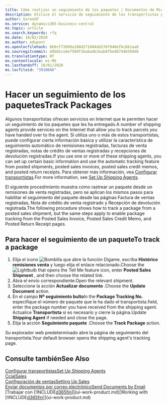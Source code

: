 ```yaml
---
title: Cómo realizar un seguimiento de los paquetes | Documentos de Microsoft
description: Utilice el servicio de seguimiento de los transportistas para ver el progreso de una entrega.
author: SorenGP
ms.service: dynamics365-business-central
ms.topic: article
ms.search.keywords: rfq
ms.date: 10/01/2020
ms.author: edupont
ms.openlocfilehash: 6b0cf72609a180d271604dd276f840efbc6b1aa6
ms.sourcegitcommit: ddbb5cede750df1baba4b3eab8fbed6744b5b9d6
ms.translationtype: HT
ms.contentlocale: es-MX
ms.lasthandoff: 10/01/2020
ms.locfileid: "3910666"
---
```

# <a name="track-packages"></a><span data-ttu-id="2ba4b-103">Hacer un seguimiento de los paquetes</span><span class="sxs-lookup"><span data-stu-id="2ba4b-103">Track Packages</span></span>

<span data-ttu-id="2ba4b-104">Algunos transportistas ofrecen servicios en Internet que le permiten hacer un seguimiento de los paquetes que les ha entregado.</span><span class="sxs-lookup"><span data-stu-id="2ba4b-104">A number of shipping agents provide services on the Internet that allow you to track parcels you have handed over to the agent.</span></span> <span data-ttu-id="2ba4b-105">Si utiliza uno o más de estos transportistas, puede configurar cierta información básica y utilizar la característica de seguimiento automático de remisiones registradas, facturas de venta registradas, notas de crédito de ventas registradas y recepciones de devolución registradas.</span><span class="sxs-lookup"><span data-stu-id="2ba4b-105">If you use one or more of these shipping agents, you can set up certain basic information and use the automatic tracking feature from posted shipments, posted sales invoices, posted sales credit memos, and posted return receipts.</span></span> <span data-ttu-id="2ba4b-106">Para obtener más información, vea [Configurar transportistas](sales-how-to-set-up-shipping-agents.md).</span><span class="sxs-lookup"><span data-stu-id="2ba4b-106">For more information, see [Set Up Shipping Agents](sales-how-to-set-up-shipping-agents.md).</span></span>  

<span data-ttu-id="2ba4b-107">El siguiente procedimiento muestra cómo rastrear un paquete desde un remisiones de venta registradas, pero se aplican los mismos pasos para habilitar el seguimiento del paquete desde las páginas Factura de ventas registradas, Nota de crédito de venta registrado y Recepción de devolución registrada.</span><span class="sxs-lookup"><span data-stu-id="2ba4b-107">The following procedure shows how to track a package from a posted sales shipment, but the same steps apply to enable package tracking from the Posted Sales Invoice, Posted Sales Credit Memo, and Posted Return Receipt pages.</span></span>  

## <a name="to-track-a-package"></a><span data-ttu-id="2ba4b-108">Para hacer el seguimiento de un paquete</span><span class="sxs-lookup"><span data-stu-id="2ba4b-108">To track a package</span></span>

1. <span data-ttu-id="2ba4b-109">Elija el icono ![Bombilla que abre la función Dígame](media/ui-search/search_small.png "Dígame qué desea hacer"), escriba **Histórico remisiones venta** y luego elija el enlace relacionado.</span><span class="sxs-lookup"><span data-stu-id="2ba4b-109">Choose the ![Lightbulb that opens the Tell Me feature](media/ui-search/search_small.png "Tell me what you want to do") icon, enter **Posted Sales Shipment** , and then choose the related link.</span></span>
2. <span data-ttu-id="2ba4b-110">Abra el envío correspondiente.</span><span class="sxs-lookup"><span data-stu-id="2ba4b-110">Open the relevant shipment.</span></span>
3. <span data-ttu-id="2ba4b-111">Seleccione la acción **Actualizar documento** .</span><span class="sxs-lookup"><span data-stu-id="2ba4b-111">Choose the **Update Document** action.</span></span>
4. <span data-ttu-id="2ba4b-112">En el campo **Nº seguimiento bulto**</span><span class="sxs-lookup"><span data-stu-id="2ba4b-112">In the **Package Tracking No.**</span></span> <span data-ttu-id="2ba4b-113">especifique el número de paquete que le ha dado el transportista.</span><span class="sxs-lookup"><span data-stu-id="2ba4b-113">field, enter the package number you have received from the shipping agent.</span></span> <span data-ttu-id="2ba4b-114">Actualice **Transportista** si es necesario y cierre la página.</span><span class="sxs-lookup"><span data-stu-id="2ba4b-114">Update **Shipping Agent** if needed and close the page.</span></span>
5. <span data-ttu-id="2ba4b-115">Elija la acción **Seguimiento paquete** .</span><span class="sxs-lookup"><span data-stu-id="2ba4b-115">Choose the **Track Package** action.</span></span>

<span data-ttu-id="2ba4b-116">Su explorador web predeterminado abre la página de seguimiento del transportista.</span><span class="sxs-lookup"><span data-stu-id="2ba4b-116">Your default browser opens the shipping agent's tracking page.</span></span>

## <a name="see-also"></a><span data-ttu-id="2ba4b-117">Consulte también</span><span class="sxs-lookup"><span data-stu-id="2ba4b-117">See Also</span></span>

[<span data-ttu-id="2ba4b-118">Configurar transportistas</span><span class="sxs-lookup"><span data-stu-id="2ba4b-118">Set Up Shipping Agents</span></span>](sales-how-to-set-up-shipping-agents.md)  
[<span data-ttu-id="2ba4b-119">Ccial</span><span class="sxs-lookup"><span data-stu-id="2ba4b-119">Sales</span></span>](sales-manage-sales.md)  
[<span data-ttu-id="2ba4b-120">Configuración de ventas</span><span class="sxs-lookup"><span data-stu-id="2ba4b-120">Setting Up Sales</span></span>](sales-setup-sales.md)  
[<span data-ttu-id="2ba4b-121">Enviar documentos por correo electrónico</span><span class="sxs-lookup"><span data-stu-id="2ba4b-121">Send Documents by Email</span></span>](ui-how-send-documents-email.md)  
<span data-ttu-id="2ba4b-122">[Trabajar con [!INCLUDE[d365fin](includes/d365fin_md.md)]](ui-work-product.md)</span><span class="sxs-lookup"><span data-stu-id="2ba4b-122">[Working with [!INCLUDE[d365fin](includes/d365fin_md.md)]](ui-work-product.md)</span></span>
